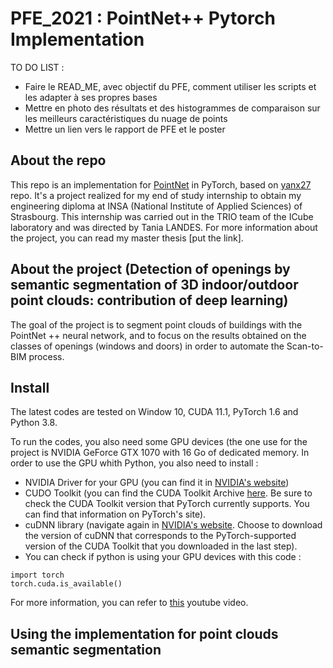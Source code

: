 # PFE_2021 : PointNet++ Pytorch Implementation  

TO DO LIST : 

- Faire le READ_ME, avec objectif du PFE, comment utiliser les scripts et les adapter à ses propres bases
- Mettre en photo des résultats et des histogrammes de comparaison sur les meilleurs caractéristiques du nuage de points
- Mettre un lien vers le rapport de PFE et le poster 

## About the repo

This repo is an implementation for [PointNet](https://proceedings.neurips.cc/paper/2017/file/d8bf84be3800d12f74d8b05e9b89836f-Paper.pdf) in PyTorch, based on [yanx27](https://github.com/yanx27/Pointnet_Pointnet2_pytorch) repo. 
It's a project realized for my end of study internship to obtain my engineering diploma at INSA (National Institute of Applied Sciences) of Strasbourg. This internship was carried out in the TRIO team of the ICube laboratory and was directed by Tania LANDES. For more information about the project, you can read my master thesis [put the link].

## About the project (Detection of openings by semantic segmentation of 3D indoor/outdoor point clouds: contribution of deep learning)

The goal of the project is to segment point clouds of buildings with the PointNet ++ neural network, and to focus on the results obtained on the classes of openings (windows and doors) in order to automate the Scan-to-BIM process. 

## Install 

The latest codes are tested on Window 10, CUDA 11.1, PyTorch 1.6 and Python 3.8. 

To run the codes, you also need some GPU devices (the one use for the project is NVIDIA GeForce GTX 1070 with 16 Go of dedicated memory. In order to use the GPU whith Python, you also need to install : 
- NVIDIA Driver for your GPU (you can find it in [NVIDIA's website](https://www.nvidia.com/Download/index.aspx?lang=en-us))
- CUDO Toolkit (you can find the CUDA Toolkit Archive [here](https://developer.nvidia.com/cuda-toolkit-archive). Be sure to check the CUDA Toolkit version that PyTorch currently supports. You can find that information on PyTorch's site).
- cuDNN library (navigate again in [NVIDIA's website](https://developer.nvidia.com/cudnn). Choose to download the version of cuDNN that corresponds to the PyTorch-supported version of the CUDA Toolkit that you downloaded in the last step).
- You can check if python is using your GPU devices with this code : 
```
import torch
torch.cuda.is_available()
```
For more information, you can refer to [this](https://www.youtube.com/watch?v=IubEtS2JAiY&t=766s) youtube video.

## Using the implementation for point clouds semantic segmentation

